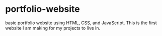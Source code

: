# portfolio-website
basic portfolio website
using HTML, CSS, and JavaScript.
This is the first website I am making for my projects to live in.
